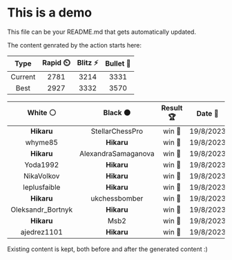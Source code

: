 # This is a demo

This file can be your README.md that gets automatically updated.

The content genrated by the action starts here:

<!--START_SECTION:chessStats-->
<!-- Automatically generated with https://github.com/Balastrong/chess-stats-action -->

| Type | Rapid ⏲️ | Blitz ⚡ | Bullet 🔫 |
|:---:|:---:|:---:|:---:|
| Current | 2781 | 3214 | 3331 |
| Best | 2927 | 3332 | 3570 |

| White ⚪ | Black ⚫ | Result 🏆 | Date 📅 | Position 🗺️ | Type 🕕 |
|:---:|:---:|:---:|:---:|:---:|:---:|
| **Hikaru** | StellarChessPro | win 🥇 | 19/8/2023 | <a href="http://www.ee.unb.ca/cgi-bin/tervo/fen.pl?select=r2q3r/pp1bkBpp/3R2n1/1N2p1B1/2Q5/8/PPP3PP/5RK1 b - -">Link</a> | Bullet |
| whyme85 | **Hikaru** | win 🥇 | 19/8/2023 | <a href="http://www.ee.unb.ca/cgi-bin/tervo/fen.pl?select=4r1k1/p4p1p/6pB/3p4/4q3/5QPP/P4PK1/8 w - -">Link</a> | Bullet |
| **Hikaru** | AlexandraSamaganova | win 🥇 | 19/8/2023 | <a href="http://www.ee.unb.ca/cgi-bin/tervo/fen.pl?select=4R1k1/6p1/p5B1/3K2P1/8/7p/8/8 b - -">Link</a> | Bullet |
| Yoda1992 | **Hikaru** | win 🥇 | 19/8/2023 | <a href="http://www.ee.unb.ca/cgi-bin/tervo/fen.pl?select=6R1/p1k1p3/4P3/5n1P/bP2rP2/5Np1/8/4K3 w - -">Link</a> | Bullet |
| NikaVolkov | **Hikaru** | win 🥇 | 19/8/2023 | <a href="http://www.ee.unb.ca/cgi-bin/tervo/fen.pl?select=r1bqr1k1/ppp2pb1/3p2p1/3P3p/2PnP3/BPNn1B2/P2N2PP/2Q1RRK1 w - -">Link</a> | Bullet |
| leplusfaible | **Hikaru** | win 🥇 | 19/8/2023 | <a href="http://www.ee.unb.ca/cgi-bin/tervo/fen.pl?select=8/5p1p/4p1p1/8/5kPK/7P/P4q2/8 w - -">Link</a> | Bullet |
| **Hikaru** | ukchessbomber | win 🥇 | 19/8/2023 | <a href="http://www.ee.unb.ca/cgi-bin/tervo/fen.pl?select=8/1P6/8/5k2/2N5/8/5pK1/8 b - -">Link</a> | Bullet |
| Oleksandr_Bortnyk | **Hikaru** | win 🥇 | 19/8/2023 | <a href="http://www.ee.unb.ca/cgi-bin/tervo/fen.pl?select=1B6/6k1/p3b1p1/1pp3b1/8/4N3/1P6/2K5 w - -">Link</a> | Bullet |
| **Hikaru** | Msb2 | win 🥇 | 19/8/2023 | <a href="http://www.ee.unb.ca/cgi-bin/tervo/fen.pl?select=7k/7p/8/4R3/3N3P/8/r5P1/K6R w - -">Link</a> | Bullet |
| ajedrez1101 | **Hikaru** | win 🥇 | 19/8/2023 | <a href="http://www.ee.unb.ca/cgi-bin/tervo/fen.pl?select=r3k1r1/1p2qp2/p3b3/3p3p/P1PPpb1P/1P2N3/3Q1PB1/R4R1K w q -">Link</a> | Bullet |

<!--END_SECTION:chessStats-->

Existing content is kept, both before and after the generated content :)
